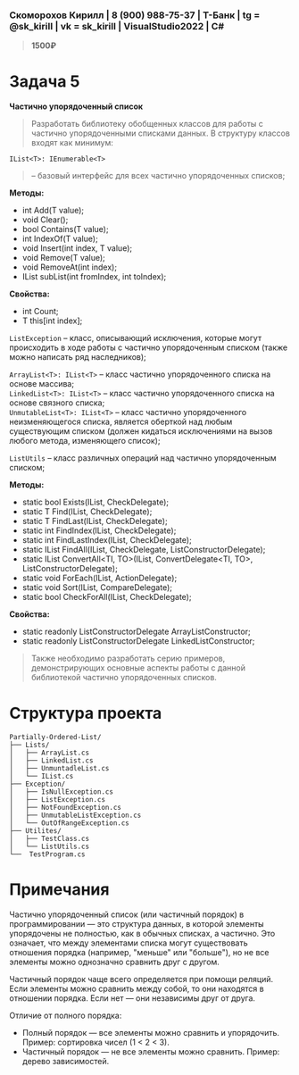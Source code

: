 ### Скоморохов Кирилл | 8 (900) 988-75-37 | Т-Банк | tg = @sk_kiriII | vk = sk_kirill | VisualStudio2022 | C#

> **1500₽**

# Задача 5  

**Частично упорядоченный список**  
> Разработать библиотеку обобщенных классов для работы с частично
> упорядоченными списками данных. В структуру классов входят как минимум:
``` CSharp
IList<T>: IEnumerable<T>
```
> – базовый интерфейс для всех частично упорядоченных списков;

**Методы:**
- int Add(T value);
- void Clear();
- bool Contains(T value);
- int IndexOf(T value);
- void Insert(int index, T value);
- void Remove(T value);
- void RemoveAt(int index);
- IList<T> subList(int fromIndex, int toIndex);

**Свойства:**
- int Count;
- T this[int index];

`ListException` – класс, описывающий исключения, которые могут происходить в ходе работы с частично упорядоченным списком (также можно
написать ряд наследников);  

`ArrayList<T>: IList<T>` – класс частично упорядоченного списка на основе массива;  
`LinkedList<T>: IList<T>` – класс частично упорядоченного списка на основе связного списка;  
`UnmutableList<T>: IList<T>` – класс частично упорядоченного неизменяющегося списка, является оберткой над любым существующим списком (должен кидаться исключениями на вызов любого метода, изменяющего список);  

`ListUtils` – класс различных операций над частично упорядоченным списком;   

**Методы:**
- static bool Exists<T>(IList<T>, CheckDelegate<T>);
- static T Find<T>(IList<T>, CheckDelegate<T>);
- static T FindLast<T>(IList<T>, CheckDelegate<T>);
- static int FindIndex<T>(IList<T>, CheckDelegate<T>);
- static int FindLastIndex<T>(IList<T>, CheckDelegate<T>);
- static IList<T> FindAll<T>(IList<T>, CheckDelegate<T>, ListConstructorDelegate<T>);
- static IList<TO> ConvertAll<TI, TO>(IList<TI>, ConvertDelegate<TI, TO>, ListConstructorDelegate<TO>);
- static void ForEach(IList<T>, ActionDelegate<T>);
- static void Sort(IList<T>, CompareDelegate<T>);
- static bool CheckForAll<T>(IList<T>, CheckDelegate<T>);

**Cвойства:**
- static readonly ListConstructorDelegate<T> ArrayListConstructor;
- static readonly ListConstructorDelegate<T> LinkedListConstructor;

> Также необходимо разработать серию примеров, демонстрирующих основные аспекты работы с данной библиотекой частично упорядоченных списков.

# Структура проекта

```
Partially-Ordered-List/
├── Lists/
│   ├── ArrayList.cs
│   ├── LinkedList.cs
│   ├── UnmuntadleList.cs
│   └── IList.cs
├── Exception/
│   ├── IsNullException.cs
│   ├── ListException.cs
│   ├── NotFoundException.cs
│   ├── UnmutableListException.cs
│   └── OutOfRangeException.cs
├── Utilites/
│   ├── TestClass.cs
│   └── ListUtils.cs
└──  TestProgram.cs
```

# Примечания 

Частично упорядоченный список (или частичный порядок) в программировании — это структура данных, 
в которой элементы упорядочены не полностью, как в обычных списках, а частично. Это означает, что между 
элементами списка могут существовать отношения порядка 
(например, "меньше" или "больше"), но не все элементы можно однозначно сравнить друг с другом.  

Частичный порядок чаще всего определяется при помощи реляций. Если элементы можно сравнить между собой, 
то они находятся в отношении порядка. Если нет — они независимы друг от друга.


Отличие от полного порядка:
- Полный порядок — все элементы можно сравнить и упорядочить. Пример: сортировка чисел (1 < 2 < 3).
- Частичный порядок — не все элементы можно сравнить. Пример: дерево зависимостей.
